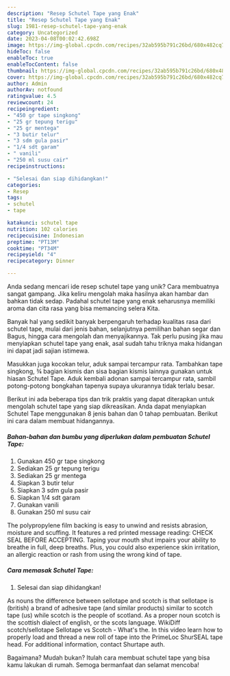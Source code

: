 ```yaml
---
description: "Resep Schutel Tape yang Enak"
title: "Resep Schutel Tape yang Enak"
slug: 1981-resep-schutel-tape-yang-enak
category: Uncategorized
date: 2023-04-08T00:02:42.698Z
image: https://img-global.cpcdn.com/recipes/32ab595b791c26bd/680x482cq70/schutel-tape-foto-resep-utama.jpg
hideToc: false
enableToc: true
enableTocContent: false
thumbnail: https://img-global.cpcdn.com/recipes/32ab595b791c26bd/680x482cq70/schutel-tape-foto-resep-utama.jpg
cover: https://img-global.cpcdn.com/recipes/32ab595b791c26bd/680x482cq70/schutel-tape-foto-resep-utama.jpg
author: Admin
authorAv: notfound
ratingvalue: 4.5
reviewcount: 24
recipeingredient:
- "450 gr tape singkong"
- "25 gr tepung terigu"
- "25 gr mentega"
- "3 butir telur"
- "3 sdm gula pasir"
- "1/4 sdt garam"
- " vanili"
- "250 ml susu cair"
recipeinstructions:

- "Selesai dan siap dihidangkan!"
categories:
- Resep
tags:
- schutel
- tape

katakunci: schutel tape 
nutrition: 102 calories
recipecuisine: Indonesian
preptime: "PT13M"
cooktime: "PT34M"
recipeyield: "4"
recipecategory: Dinner

---
```





Anda sedang mencari ide resep schutel tape yang unik? Cara membuatnya sangat gampang. Jika keliru mengolah maka hasilnya akan hambar dan bahkan tidak sedap. Padahal schutel tape yang enak seharusnya memiliki aroma dan cita rasa yang bisa memancing selera Kita.





Banyak hal yang sedikit banyak berpengaruh terhadap kualitas rasa dari schutel tape, mulai dari jenis bahan, selanjutnya pemilihan bahan segar dan Bagus, hingga cara mengolah dan menyajikannya. Tak perlu pusing jika mau menyiapkan schutel tape yang enak,      asal sudah tahu triknya maka hidangan ini dapat jadi sajian istimewa.














Masukkan juga kocokan telur, aduk sampai tercampur rata. Tambahkan tape singkong, ¾ bagian kismis dan sisa bagian kismis lainnya gunakan untuk hiasan Schutel Tape. Aduk kembali adonan sampai tercampur rata, sambil potong-potong bongkahan tapenya supaya ukurannya tidak terlalu besar.






Berikut ini ada beberapa tips dan trik praktis yang dapat diterapkan untuk mengolah schutel tape yang siap dikreasikan. Anda dapat menyiapkan Schutel Tape menggunakan 8 jenis bahan dan 0 tahap pembuatan. Berikut ini cara dalam membuat hidangannya.

<!--inarticleads1-->

##### Bahan-bahan dan bumbu yang diperlukan dalam pembuatan Schutel Tape:

1. Gunakan 450 gr tape singkong
1. Sediakan 25 gr tepung terigu
1. Sediakan 25 gr mentega
1. Siapkan 3 butir telur
1. Siapkan 3 sdm gula pasir
1. Siapkan 1/4 sdt garam
1. Gunakan  vanili
1. Gunakan 250 ml susu cair


The polypropylene film backing is easy to unwind and resists abrasion, moisture and scuffing. It features a red printed message reading: CHECK SEAL BEFORE ACCEPTING. Taping your mouth shut impairs your ability to breathe in full, deep breaths. Plus, you could also experience skin irritation, an allergic reaction or rash from using the wrong kind of tape. 

<!--inarticleads2-->

##### Cara memasak Schutel Tape:


1. Selesai dan siap dihidangkan!

As nouns the difference between sellotape and scotch is that sellotape is (british) a brand of adhesive tape (and similar products) similar to scotch tape (us) while scotch is the people of scotland. As a proper noun scotch is the scottish dialect of english, or the scots language. WikiDiff scotch/sellotape Sellotape vs Scotch - What&#39;s the. In this video learn how to properly load and thread a new roll of tape into the PrimeLoc ShurSEAL tape head. For additional information, contact Shurtape auth. 

Bagaimana? Mudah bukan? Itulah cara membuat schutel tape yang bisa kamu lakukan di rumah. Semoga bermanfaat dan selamat mencoba!
